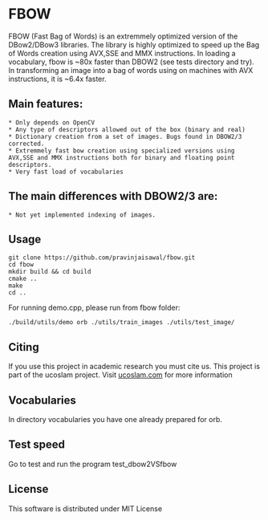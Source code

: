 FBOW
=====
FBOW (Fast Bag of Words) is an extremmely optimized version of the DBow2/DBow3 libraries. The library is highly optimized to speed up the Bag of Words creation using  AVX,SSE and MMX instructions. In loading a vocabulary, fbow is ~80x faster than DBOW2 (see tests directory and try). In transforming an image into a bag of words using on machines with AVX instructions, it is ~6.4x faster.

## 
## Main features:
	* Only depends on OpenCV 
	* Any type of descriptors allowed out of the box (binary and real)
	* Dictionary creation from a set of images. Bugs found in DBOW2/3 corrected.
	* Extremmely fast bow creation using specialized versions using AVX,SSE and MMX instructions both for binary and floating point descriptors.
	* Very fast load of vocabularies

## 
## The main differences with DBOW2/3 are:

	* Not yet implemented indexing of images. 

##
## Usage
```
git clone https://github.com/pravinjaisawal/fbow.git
cd fbow
mkdir build && cd build
cmake ..
make
cd ..
```
For running demo.cpp, please run from fbow folder:
```
./build/utils/demo orb ./utils/train_images ./utils/test_image/
```
##
## Citing

If you use this project in academic research you must cite us. This project is part of the ucoslam project. Visit [ucoslam.com](http://ucoslam.com) for more information


##
## Vocabularies

In directory vocabularies you have one already prepared for orb.
##
## Test speed
 Go to test and run the program test_dbow2VSfbow
##
## License
This software is distributed under MIT License
